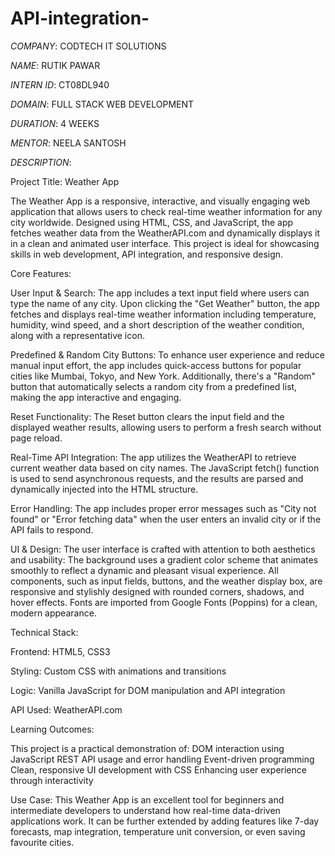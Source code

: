 # API-integration-

*COMPANY*: CODTECH IT SOLUTIONS

*NAME*: RUTIK PAWAR

*INTERN ID*: CT08DL940

*DOMAIN*: FULL STACK WEB DEVELOPMENT

*DURATION*: 4 WEEKS

*MENTOR*: NEELA SANTOSH

*DESCRIPTION*:

Project Title: Weather App

The Weather App is a responsive, interactive, and visually engaging web application that allows users to check real-time weather information for any city worldwide. Designed using HTML, CSS, and JavaScript, the app fetches weather data from the WeatherAPI.com and dynamically displays it in a clean and animated user interface. This project is ideal for showcasing skills in web development, API integration, and responsive design.

Core Features:

User Input & Search: The app includes a text input field where users can type the name of any city. Upon clicking the "Get Weather" button, the app fetches and displays real-time weather information including temperature, humidity, wind speed, and a short description of the weather condition, along with a representative icon.

Predefined & Random City Buttons: To enhance user experience and reduce manual input effort, the app includes quick-access buttons for popular cities like Mumbai, Tokyo, and New York. Additionally, there's a "Random" button that automatically selects a random city from a predefined list, making the app interactive and engaging.

Reset Functionality: The Reset button clears the input field and the displayed weather results, allowing users to perform a fresh search without page reload.

Real-Time API Integration: The app utilizes the WeatherAPI to retrieve current weather data based on city names. The JavaScript fetch() function is used to send asynchronous requests, and the results are parsed and dynamically injected into the HTML structure.

Error Handling: The app includes proper error messages such as "City not found" or "Error fetching data" when the user enters an invalid city or if the API fails to respond.

UI & Design: The user interface is crafted with attention to both aesthetics and usability: The background uses a gradient color scheme that animates smoothly to reflect a dynamic and pleasant visual experience. All components, such as input fields, buttons, and the weather display box, are responsive and stylishly designed with rounded corners, shadows, and hover effects. Fonts are imported from Google Fonts (Poppins) for a clean, modern appearance.

Technical Stack:

Frontend: HTML5, CSS3

Styling: Custom CSS with animations and transitions

Logic: Vanilla JavaScript for DOM manipulation and API integration

API Used: WeatherAPI.com

Learning Outcomes:

This project is a practical demonstration of: DOM interaction using JavaScript REST API usage and error handling Event-driven programming Clean, responsive UI development with CSS Enhancing user experience through interactivity

Use Case: This Weather App is an excellent tool for beginners and intermediate developers to understand how real-time data-driven applications work. It can be further extended by adding features like 7-day forecasts, map integration, temperature unit conversion, or even saving favourite cities.




